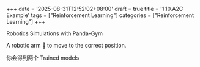 +++
date = '2025-08-31T12:52:02+08:00'
draft = true
title = '1.10.A2C Example'
tags = ["Reinforcement Learning"]
categories = ["Reinforcement Learning"]
+++

Robotics Simulations with Panda-Gym 

A robotic arm 🦾 to move to the correct position.

你会得到两个 Trained models

